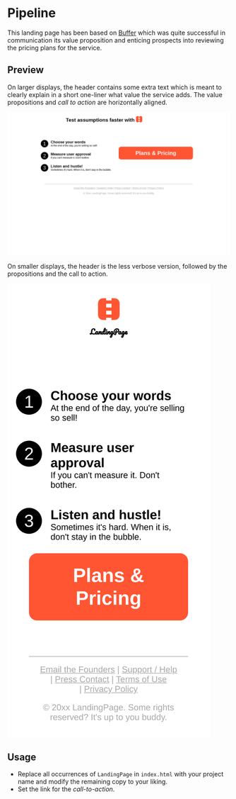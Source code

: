 # Pipeline

This landing page has been based on [Buffer][buffer-wayback] which was quite
successful in communication its value proposition and enticing prospects into
reviewing the pricing plans for the service.

[buffer-wayback]: https://web.archive.org/web/20101023092658/http://bufferapp.com/

## Preview

On larger displays, the header contains some extra text which is meant to
clearly explain in a short one-liner what value the service adds. The value
propositions and _call to action_ are horizontally aligned.

![Large preview](preview-large.png)

On smaller displays, the header is the less verbose version, followed by the
propositions and the call to action.

![Mobile preview](preview-small.png)

## Usage

 - Replace all occurrences of `LandingPage` in `index.html` with your project
 name and modify the remaining copy to your liking.
 - Set the link for the _call-to-action_.
